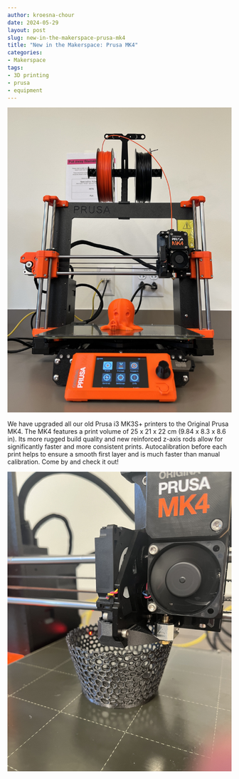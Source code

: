 ```yaml
---
author: kroesna-chour
date: 2024-05-29
layout: post
slug: new-in-the-makerspace-prusa-mk4
title: "New in the Makerspace: Prusa MK4"
categories:
- Makerspace
tags:
- 3D printing
- prusa
- equipment
---
```


![](/assets/post-media/2024-05-29-mk4/2024-05-29-mk41.jpg)

We have upgraded all our old Prusa i3 MK3S+ printers to the Original Prusa MK4. The MK4 features a print volume of 25 x 21 x 22 cm (9.84 x 8.3 x 8.6 in). Its more rugged build quality and new reinforced z-axis rods allow for significantly faster and more consistent prints. Autocalibration before each print helps to ensure a smooth first layer and is much faster than manual calibration. Come by and check it out!

![](/assets/post-media/2024-05-29-mk4/2024-05-29-mk42.JPG)
